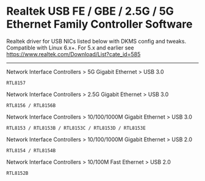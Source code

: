 # Realtek USB FE / GBE / 2.5G / 5G Ethernet Family Controller Software

Realtek driver for USB NICs listed below with DKMS config and tweaks.  Compatible with Linux 6.x+.  For 5.x and earlier see https://www.realtek.com/Download/List?cate_id=585

---

Network Interface Controllers > 5G Gigabit Ethernet > USB 3.0

    RTL8157

Network Interface Controllers > 2.5G Gigabit Ethernet > USB 3.0

    RTL8156 / RTL8156B

Network Interface Controllers > 10/100/1000M Gigabit Ethernet > USB 3.0

    RTL8153 / RTL8153B / RTL8153C / RTL8153D / RTL8153E

Network Interface Controllers > 10/100/1000M Gigabit Ethernet > USB 2.0

    RTL8154 / RTL8154B

Network Interface Controllers > 10/100M Fast Ethernet > USB 2.0

    RTL8152B
